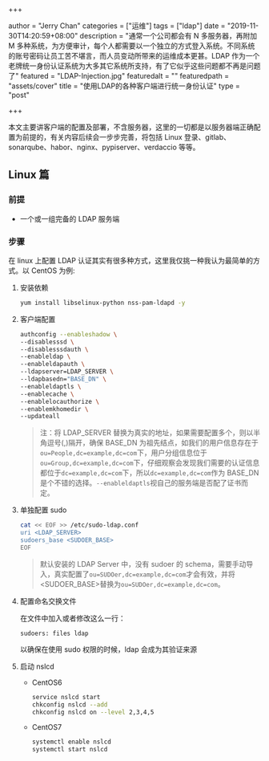 +++

author = "Jerry Chan"
categories = ["运维"]
tags = ["ldap"]
date = "2019-11-30T14:20:59+08:00"
description = "通常一个公司都会有 N 多服务器，再附加 M 多种系统，为方便审计，每个人都需要以一个独立的方式登入系统。不同系统的账号密码让员工苦不堪言，而人员变动所带来的运维成本更甚。LDAP 作为一个老牌统一身份认证系统为大多其它系统所支持，有了它似乎这些问题都不再是问题了"
featured = "LDAP-Injection.jpg"
featuredalt = ""
featuredpath = "assets/cover"
title = "使用LDAP的各种客户端进行统一身份认证"
type = "post"

+++

本文主要讲客户端的配置及部署，不含服务器，这里的一切都是以服务器端正确配置为前提的，有关内容后续会一步步完善，将包括 Linux 登录、gitlab、sonarqube、habor、nginx、pypiserver、verdaccio 等等。

## Linux 篇

### 前提

- 一个或一组完备的 LDAP 服务端

### 步骤

在 linux 上配置 LDAP 认证其实有很多种方式，这里我仅挑一种我认为最简单的方式。以 CentOS 为例:

1. 安装依赖

    ```bash
    yum install libselinux-python nss-pam-ldapd -y
    ```

2. 客户端配置

    ```bash
    authconfig --enableshadow \
    --disablesssd \
    --disablesssdauth \
    --enableldap \
    --enableldapauth \
    --ldapserver=LDAP_SERVER \
    --ldapbasedn="BASE_DN" \
    --enableldaptls \
    --enablecache \
    --enablelocauthorize \
    --enablemkhomedir \
    --updateall
    ```

    > 注：将 LDAP_SERVER 替换为真实的地址，如果需要配置多个，则以半角逗号(,)隔开，确保 BASE_DN 为祖先结点，如我们的用户信息存在于`ou=People,dc=example,dc=com`下，用户分组信息位于`ou=Group,dc=example,dc=com`下，仔细观察会发现我们需要的认证信息都位于`dc=example,dc=com`下，所以`dc=example,dc=com`作为 BASE_DN 是个不错的选择。`--enableldaptls`视自己的服务端是否配了证书而定。

3. 单独配置 sudo

    ```bash
    cat << EOF >> /etc/sudo-ldap.conf
    uri <LDAP_SERVER>
    sudoers_base <SUDOER_BASE>
    EOF
    ```

    > 默认安装的 LDAP Server 中，没有 sudoer 的 schema，需要手动导入，真实配置了`ou=SUDOer,dc=example,dc=com`才会有效，并将<SUDOER_BASE>替换为`ou=SUDOer,dc=example,dc=com`。

4. 配置命名交换文件

    在文件中加入或者修改这么一行：
    ```
    sudoers: files ldap
    ```
    以确保在使用 sudo 权限的时候，ldap 会成为其验证来源

5. 启动 nslcd

    - CentOS6

        ```bash
        service nslcd start
        chkconfig nslcd --add
        chkconfig nslcd on --level 2,3,4,5
        ```

    - CentOS7

        ```bash
        systemctl enable nslcd
        systemctl start nslcd
        ```